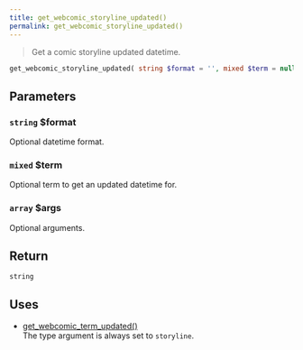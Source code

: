 ```yaml
---
title: get_webcomic_storyline_updated()
permalink: get_webcomic_storyline_updated()
---
```


> Get a comic storyline updated datetime.

```php
get_webcomic_storyline_updated( string $format = '', mixed $term = null, array $args = [] ) : string
```

## Parameters

### `string` $format
Optional datetime format.

### `mixed` $term
Optional term to get an updated datetime for.

### `array` $args
Optional arguments.

## Return

`string`

## Uses
- [get_webcomic_term_updated()](get_webcomic_term_updated())  
The type argument is always set to
`storyline`.
